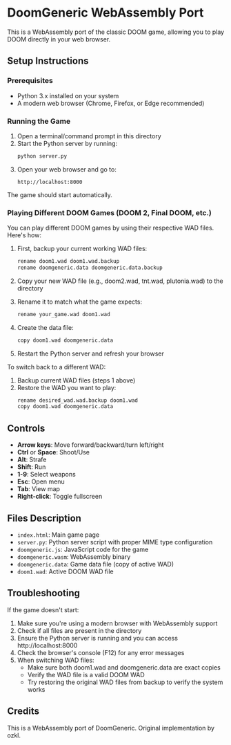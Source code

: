 # DoomGeneric WebAssembly Port

This is a WebAssembly port of the classic DOOM game, allowing you to play DOOM directly in your web browser.

## Setup Instructions

### Prerequisites
- Python 3.x installed on your system
- A modern web browser (Chrome, Firefox, or Edge recommended)

### Running the Game

1. Open a terminal/command prompt in this directory
2. Start the Python server by running:
   ```bash
   python server.py
   ```
3. Open your web browser and go to:
   ```
   http://localhost:8000
   ```

The game should start automatically.

### Playing Different DOOM Games (DOOM 2, Final DOOM, etc.)

You can play different DOOM games by using their respective WAD files. Here's how:

1. First, backup your current working WAD files:
   ```bash
   rename doom1.wad doom1.wad.backup
   rename doomgeneric.data doomgeneric.data.backup
   ```

2. Copy your new WAD file (e.g., doom2.wad, tnt.wad, plutonia.wad) to the directory

3. Rename it to match what the game expects:
   ```bash
   rename your_game.wad doom1.wad
   ```

4. Create the data file:
   ```bash
   copy doom1.wad doomgeneric.data
   ```

5. Restart the Python server and refresh your browser

To switch back to a different WAD:
1. Backup current WAD files (steps 1 above)
2. Restore the WAD you want to play:
   ```bash
   rename desired_wad.wad.backup doom1.wad
   copy doom1.wad doomgeneric.data
   ```

## Controls

- **Arrow keys**: Move forward/backward/turn left/right
- **Ctrl** or **Space**: Shoot/Use
- **Alt**: Strafe
- **Shift**: Run
- **1-9**: Select weapons
- **Esc**: Open menu
- **Tab**: View map
- **Right-click**: Toggle fullscreen

## Files Description

- `index.html`: Main game page
- `server.py`: Python server script with proper MIME type configuration
- `doomgeneric.js`: JavaScript code for the game
- `doomgeneric.wasm`: WebAssembly binary
- `doomgeneric.data`: Game data file (copy of active WAD)
- `doom1.wad`: Active DOOM WAD file

## Troubleshooting

If the game doesn't start:
1. Make sure you're using a modern browser with WebAssembly support
2. Check if all files are present in the directory
3. Ensure the Python server is running and you can access http://localhost:8000
4. Check the browser's console (F12) for any error messages
5. When switching WAD files:
   - Make sure both doom1.wad and doomgeneric.data are exact copies
   - Verify the WAD file is a valid DOOM WAD
   - Try restoring the original WAD files from backup to verify the system works

## Credits

This is a WebAssembly port of DoomGeneric. Original implementation by ozkl.
